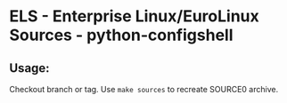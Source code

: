 # ELS - Enterprise Linux/EuroLinux Sources - python-configshell
 
## Usage:
  Checkout branch or tag. Use `make sources` to recreate  SOURCE0 archive.
